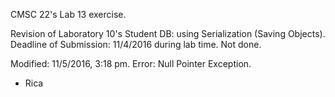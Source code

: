 CMSC 22's Lab 13 exercise.

Revision of Laboratory 10's Student DB: using Serialization (Saving Objects).
Deadline of Submission: 11/4/2016 during lab time. Not done.

Modified: 11/5/2016, 3:18 pm.
Error: Null Pointer Exception.


- Rica
